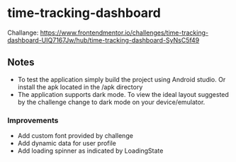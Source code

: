 # time-tracking-dashboard
Challange: https://www.frontendmentor.io/challenges/time-tracking-dashboard-UIQ7167Jw/hub/time-tracking-dashboard-SyNsC5f49

## Notes

* To test the application simply build the project using Android studio. Or install the apk located in the /apk directory
* The application supports dark mode. To view the ideal layout suggested by the challenge change to dark mode on your device/emulator.

### Improvements

* Add custom font provided by challenge
* Add dynamic data for user profile
* Add loading spinner as indicated by LoadingState